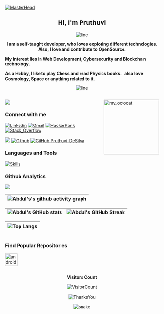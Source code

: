 [![MasterHead](https://raw.githubusercontent.com/Asmit2952/Asmit2952/master/src/header_.png)](https://pruthuvide.github.io/)



<div align="Center">

<h2 style = "text-align: center;"><strong>Hi, I'm Pruthuvi</strong></h2>


![line](https://user-images.githubusercontent.com/57281769/139474820-48edd3b4-3025-4ac6-abd0-d1c9b4fb2b5f.png)


<p style = "text-align: center;"><strong>
	I am a self-taught developer, who loves exploring different technologies. 
	Also, I love and contribute to OpenSource. 
</strong>
</p>
<p style = "text-align: left;"><strong>
	My interest lies in Web Development, Cybersecurity and Blockchain technology.
</strong>
</p>
<p style = "text-align: left;"><strong>
	As a Hobby, I like to play Chess and read Physics books. I also love Cosmology, Space or anything related to it.
</strong>
</p>






![line](https://user-images.githubusercontent.com/57281769/139475005-b358700b-01ff-4f84-8fcd-dcbe8743b12d.png)


</div>







##



<a href="https://app.daily.dev/pruthuvide"><img src = "https://api.daily.dev/devcards/a071628ccdd5498490954a312fd28238.png?r=zzs" align = "right" alt="my_octocat" width=180px></a>




<p align="left">
    <img src="https://github-profile-trophy.vercel.app/?username=pruthuvide&theme=radical" >   
</p>       
 

<h3 align="left">Connect with me</h3>

<!-- Your badges -->
[![Linkedin](https://img.shields.io/badge/-Pruthuvi_DeSilva-blue?style=flat&logo=Linkedin&logoColor=white)](https://www.linkedin.com/in/pruthuvide/)
[![Gmail](https://img.shields.io/badge/-Pruthuvi_DeSilva-c14438?style=flat&logo=Gmail&logoColor=white)](mailto:pruthuvidesilva@gmail.com)
[![HackerRank](https://img.shields.io/badge/-Pruthuvi_DeSilva-islamicgreen?style=flat&logo=HackerRank&logoColor=black)](https://www.hackerrank.com/pruthuvide)
[![Stack_Overflow](https://img.shields.io/badge/-Pruthuvi_DeSilva-orange?style=flat&logo=StackOverflow&logoColor=white)](https://stackoverflow.com/users/15095374/pruthuvide)
<!-- Profile View Count and GitStats -->
![](https://komarev.com/ghpvc/?username=pruthuvide&style=flat)
[![Github](https://img.shields.io/badge/-Pruthuvi_DeSilva-black?style=flat&labelColor=black&logo=github&logoColor=white)](https://gitstats.me/pruthuvide)
[![GitHub Pruthuvi-DeSilva](https://img.shields.io/github/followers/PruthuviDe?label=follow&style=social)](https://github.com/pruthuvide) 

<h3 align="left">Languages and Tools</h3>
<p align="left"> 

[![Skills](https://skillicons.dev/icons?i=c,cpp,java,cs,androidstudio,arduino,javascript,bootstrap,nodejs,react,py,cs,html,css,azure,aws,heroku,cloudflare,mongodb,mysql,github,git,linux,bash,vscode,unity,visualstudio&theme=light)](https://pruthuvide.github.io/)
</p>



### Github Analytics

<p align="left">
  <img src="https://github-profile-summary-cards.vercel.app/api/cards/profile-details?username=pruthuvide&theme=dracula&hide_border=true" />
</p>

|   ![Abdul's's github activity graph](https://activity-graph.herokuapp.com/graph?username=pruthuvide&theme=rogue) |
| :---: |

| ![Abdul's GitHub stats](https://github-readme-stats.vercel.app/api?username=pruthuvide&show_icons=true&theme=city_lights) | ![Abdul's GitHub Streak](https://github-readme-streak-stats.herokuapp.com/?user=pruthuvide&theme=city-lights) |
| :---: | :---: |

| ![Top Langs](https://github-readme-stats.vercel.app/api/top-langs/?username=pruthuvide&theme=city_lights) |
| :---: |

#

### Find Popular Repositories

<a href="https://t.me/s/github_repositories" target="_blank" rel="noreferrer"> <img src="https://user-images.githubusercontent.com/49933115/139837223-bf23d3a9-4638-4e17-994a-ac8678d5f517.png" alt="android" width="40" height="40"/> </a>

##

<div align = "center">
 
**Visitors Count**  

![VisitorCount](https://profile-counter.glitch.me/{pruthuvide}/count.svg)
<br><br>![ThanksYou](https://img.shields.io/badge/🙏Thank_You_For_Spending_a_Moment_On_My_Profile,_Happy_Coding,_All_The_Very_Best-dodgerred.svg?style=for-the-badge)
</div>

<p align="center">
  <img src="https://github.com/akshitagupta15june/akshitagupta15june/blob/output/github-contribution-grid-snake.svg" alt="snake"></center>
</p>
